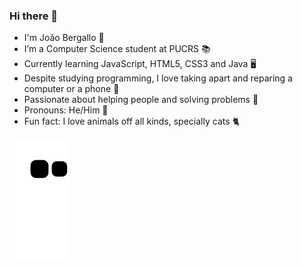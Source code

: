 ### Hi there 👋

- I'm João Bergallo 🙂
- I’m a Computer Science student at PUCRS 📚
- Currently learning JavaScript, HTML5, CSS3 and Java 🖥
- Despite studying programming, I love taking apart and reparing a computer or a phone 🤖
- Passionate about helping people and solving problems 🚀
- Pronouns: He/Him 🤗
- Fun fact: I love animals off all kinds, specially cats 🐈


![Snake animation](https://github.com/jhbergallo/jhbergallo/blob/output/github-contribution-grid-snake.svg)
